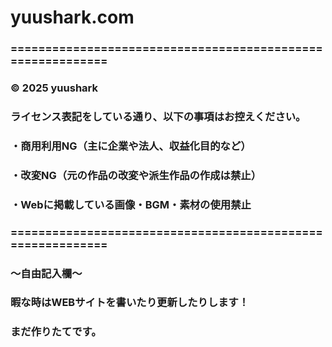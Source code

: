 # yuushark.com
### ===========================================================
### © 2025 yuushark
### ライセンス表記をしている通り、以下の事項はお控えください。

### ・商用利用NG（主に企業や法人、収益化目的など）
### ・改変NG（元の作品の改変や派生作品の作成は禁止）
### ・Webに掲載している画像・BGM・素材の使用禁止
### ===========================================================

### ～自由記入欄～
### 暇な時はWEBサイトを書いたり更新したりします！
### まだ作りたてです。
